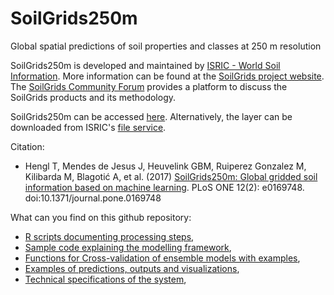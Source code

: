 # SoilGrids250m
Global spatial predictions of soil properties and classes at 250 m resolution

SoilGrids250m is developed and maintained by [ISRIC - World Soil Information](www.isric.org). More information can be found at the [SoilGrids project website](https://www.isric.org/explore/soilgrids). The [SoilGrids Community Forum](https://groups.google.com/forum/#!forum/global-soil-information) provides a platform to discuss the SoilGrids products and its methodology. 

SoilGrids250m can be accessed [here](www.soilgrids.org). Alternatively, the layer can be downloaded from ISRIC's [file service](https://files.isric.org/public/sg250m/).

Citation:
* Hengl T, Mendes de Jesus J, Heuvelink GBM, Ruiperez Gonzalez M, Kilibarda M, Blagotić A, et al. (2017) [SoilGrids250m: Global gridded soil information based on machine learning](http://dx.doi.org/10.1371/journal.pone.0169748). PLoS ONE 12(2): e0169748. doi:10.1371/journal.pone.0169748

What can you find on this github repository:
* [R scripts documenting processing steps](https://github.com/ISRICWorldSoil/SoilGrids250m/wiki/SoilGrids-overview),
* [Sample code explaining the modelling framework](https://github.com/ISRICWorldSoil/GSIF_tutorials/blob/master/eberg/soilmaps_MLA.R),
* [Functions for Cross-validation of ensemble models with examples](https://github.com/ISRICWorldSoil/SoilGrids250m/blob/master/grids/cv/),
* [Examples of predictions, outputs and visualizations](https://github.com/ISRICWorldSoil/SoilGrids250m/wiki/Examples-of-outputs),
* [Technical specifications of the system](https://github.com/ISRICWorldSoil/SoilGrids250m/wiki/Hardware-specifications),

